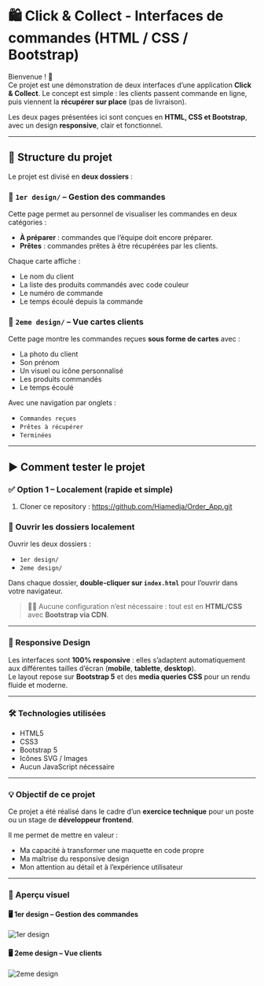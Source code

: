 # 🛍️ Click & Collect - Interfaces de commandes (HTML / CSS / Bootstrap)

Bienvenue ! 👋  
Ce projet est une démonstration de deux interfaces d’une application **Click & Collect**. Le concept est simple : les clients passent commande en ligne, puis viennent la **récupérer sur place** (pas de livraison).

Les deux pages présentées ici sont conçues en **HTML, CSS et Bootstrap**, avec un design **responsive**, clair et fonctionnel.

---

## 📁 Structure du projet

Le projet est divisé en **deux dossiers** :

### 🔹 `1er design/` – Gestion des commandes

Cette page permet au personnel de visualiser les commandes en deux catégories :
- **À préparer** : commandes que l’équipe doit encore préparer.
- **Prêtes** : commandes prêtes à être récupérées par les clients.

Chaque carte affiche :
- Le nom du client
- La liste des produits commandés avec code couleur
- Le numéro de commande
- Le temps écoulé depuis la commande

### 🔹 `2eme design/` – Vue cartes clients

Cette page montre les commandes reçues **sous forme de cartes** avec :
- La photo du client
- Son prénom
- Un visuel ou icône personnalisé
- Les produits commandés
- Le temps écoulé

Avec une navigation par onglets :
- `Commandes reçues`
- `Prêtes à récupérer`
- `Terminées`

---

## ▶️ Comment tester le projet

### ✅ Option 1 – Localement (rapide et simple)

1. Cloner ce repository :
   https://github.com/Hiamedja/Order_App.git
   
### 📂 Ouvrir les dossiers localement

Ouvrir les deux dossiers :

- `1er design/`
- `2eme design/`

Dans chaque dossier, **double-cliquer sur `index.html`** pour l’ouvrir dans votre navigateur.

> 🧑‍💻 Aucune configuration n’est nécessaire : tout est en **HTML/CSS** avec **Bootstrap via CDN**.

---

### 📱 Responsive Design

Les interfaces sont **100% responsive** : elles s’adaptent automatiquement aux différentes tailles d’écran (**mobile**, **tablette**, **desktop**).  
Le layout repose sur **Bootstrap 5** et des **media queries CSS** pour un rendu fluide et moderne.

---

### 🛠️ Technologies utilisées

- HTML5  
- CSS3  
- Bootstrap 5  
- Icônes SVG / Images  
- Aucun JavaScript nécessaire

---

### 💡 Objectif de ce projet

Ce projet a été réalisé dans le cadre d’un **exercice technique** pour un poste ou un stage de **développeur frontend**.

Il me permet de mettre en valeur :

- Ma capacité à transformer une maquette en code propre
- Ma maîtrise du responsive design
- Mon attention au détail et à l’expérience utilisateur

---

### 📸 Aperçu visuel

#### 🖥️ 1er design – Gestion des commandes


![1er design](https://github.com/user-attachments/assets/cfd5d945-a1d1-4914-9e9e-fe5de5d42410)

#### 🖥️ 2eme design – Vue clients


![2eme design](https://github.com/user-attachments/assets/8fff145d-a8cd-404a-99bf-3036d665f749)


